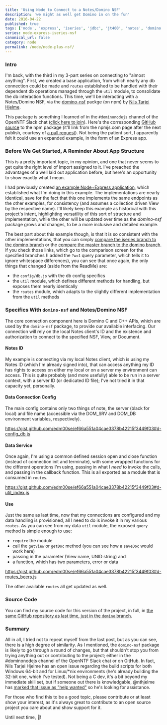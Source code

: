```yaml
---
title: 'Using Node to Connect to a Notes/Domino NSF'
description: 'we might as well get Domino in on the fun'
date: 2016-04-22
published: true
tags: ['node', 'express', 'iseries', 'jdbc', 'jt400', 'notes', 'domino', 'nsf']
series: node-express-iseries-nsf
canonical_url: false
category: node
permalink: /node/node-plus-nsf/
---
```


<!-- {% include series.html %} -->
<!-- {% include toc.html %} -->

### Intro

I'm back, with the third in my 3-part series on connecting to "almost anything". First, we created a base application, from which nearly any db connection could be made and `routes` established to be handled with their dependent db operations managed through the `util` module, to consolidate the db interaction functions. This time, we'll be interacting with a Notes/Domino NSF, via the [domino-nsf](https://www.npmjs.com/package/domino-nsf) packge (on npm) by [Nils Tarjei Hjelme](https://medium.com/@nthjelme).

This package is something I learned of in the `#dominonodejs` channel of the OpenNTF Slack chat ([click here to join](https://openntfslackin.mybluemix.net/)). Here's the corresponding [GitHub source](https://github.com/nthjelme/nodejs-domino) to the npm package (it'll link from the npmjs.com page after the next publish, courtesy of [a pull request](https://github.com/nthjelme/nodejs-domino/pull/1)). Not being the patient sort, I apparently felt it could use an expanded example, in the form of an Express app.

### Before We Get Started, A Reminder About App Structure

This is a pretty important topic, in my opinion, and one that never seems to get quite the right level of import assigned to it. I've preached the advantages of a well laid out application before, but here's an opportunity to show exactly what I mean.

I had previously created [an example Node+Express application](https://github.com/edm00se/express-domino-nsf), which established what I'm doing in this example. The implementations are nearly identical, save for the fact that this one implements the same endpoints as the other examples, for consistency (and assumes a collection driven View by the respective name). I'll likely keep this example as historical with this project's intent, highlighting versatility of this sort of structure and implementation, while the other will be updated over time as the _domino-nsf_ package grows and changes, to be a more inclusive and detailed example.

The best part about this example though, is that it is so consistent with the other implementations, that you can simply [compare the iseries branch to the domino branch](https://github.com/edm00se/express-app-fun/compare/iseries...domino?w=1) or the [compare the master branch to the domino branch](https://github.com/edm00se/express-app-fun/compare/master...domino?w=1). If you check those links, which go to the comparison screen for the specified branches (I added the `?w=1` query parameter, which tells it to ignore whitespace differences), you can see that once again, the only things that changed (aside from the ReadMe) are:

* the `config/db.js` with the db config specifics
* the `util` module, which defines different methods for handling, but exposes them nearly identically
* the `routes` module, which adapts to the slightly different implementation from the `util` methods

### Specifics With `domino-nsf` and Notes/Domino NSF

The core connection component here is Domino C and C++ APIs, which are used by the `domino-nsf` package, to provide our available interfacing. Our connection will rely on the local Notes client's ID and the existence and authorization to connect to the specified NSF, View, or Document.

#### Notes ID

My example is connecting via my local Notes client, which is using my Notes ID (which I'm already signed into), that can access anything my ID has rights to access on either my local or on a server my environment can access. This is quite probably (and more usefully) able to be run in a server context, with a server ID (or dedicated ID file); I've not tried it in that capacity yet, personally.

#### Data Connection Config

The main config contains only two things of note, the server (black for local) and file name (accessible via the DOM_SRV and DOM_DB environment variables, respectively).

https://gist.github.com/edm00se/ef66a551a04cae3378b42215f3449f03#d-config_db.js

#### Data Service

Once again, I'm using a common defined session open and close function (instead of connection init and terminate), with some wrapped functions for the different operations I'm using, passing in what I _need_ to invoke the calls, and passing in the callback function. This is all exported as a module that is consumed in `routes`.

https://gist.github.com/edm00se/ef66a551a04cae3378b42215f3449f03#d-util_index.js

#### Use

Just the same as last time, now that my connections are configured and my data handling is provisioned, all I need to do is invoke it in my various `routes`. As you can see from my data `util` module, the exposed `query` method is simple enough to use:

* `require` the module
* call the `getView` or `getDoc` method (you can see how a `saveDoc` would work here)
* passing in the parameter (View name, UNID string) and
* a function, which has two parameters, error or data

https://gist.github.com/edm00se/ef66a551a04cae3378b42215f3449f03#d-routes_beers.js

The other available `routes` all get updated as well.

### Source Code

You can find my source code for this version of the project, in full, in [the same GitHub repository as last time, just in the `domino` branch](https://github.com/edm00se/express-app-fun/tree/domino).

### Summary

All in all, I tried not to repeat myself from the last post, but as you can see, there is a high degree of similarity. As I mentioned, the `domino-nsf` package is likely to go through a round of changes, but that shouldn't stop you from trying anything out or contributing to the project; either in the #dominonodejs channel of the OpenNTF Slack chat or on GitHub. In fact, Nils Tarjei Hjelme has an open issue regarding the build scripts for both Windows 64-bit and for Linux/*nix environments (he's already building the 32-bit one, which I've tested). Not being a C dev, it's a bit beyond my immediate skill set, but if someone out there is knowledgable, @nthjelme has [marked that issue as "help wanted"](https://github.com/nthjelme/nodejs-domino/issues/2) so he's looking for assistance.

For those who find this to be a good topic, please contribute or at least show your interest, as it's always great to contribute to an open source project you care about and show support for it.

Until next time, 🍻!
